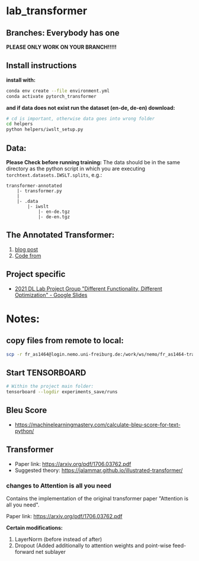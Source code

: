 # lab_transformer

## Branches: Everybody has one

__PLEASE ONLY WORK ON YOUR BRANCH!!!!!__ 


## Install instructions
__install with:__ 

```bash
conda env create --file environment.yml
conda activate pytorch_transformer
```
__and if data does not exist run the dataset (en-de, de-en) download:__

```bash
# cd is important, otherwise data goes into wrong folder
cd helpers 
python helpers/iwslt_setup.py 
```

## Data:
__Please Check before running training:__ The data should be in the same directory as the python script in which you are executing `torchtext.datasets.IWSLT.splits`, e.g.:

```
transformer-annotated
    |- transformer.py 
    |
    |- .data
        |- iwslt
            |- en-de.tgz
            |- de-en.tgz    
```

## The Annotated Transformer:
1. [blog post](http://nlp.seas.harvard.edu/2018/04/03/attention.html)
2. [Code from](https://github.com/harvardnlp/annotated-transformer)

## Project specific
- [2021 DL Lab Project Group "Different Functionality, Different Optimization" - Google Slides](https://docs.google.com/presentation/d/1fF50j5xOnQ-COn8n_eC1UnehprtgSz1hkjHrbHNLQCQ/edit)


# Notes:

## copy files from remote to local:

```bash
scp -r fr_as1464@login.nemo.uni-freiburg.de:/work/ws/nemo/fr_as1464-transformer_work-0/transformer-main/experiments_save/<NAME_OF_EXPERIMENT> /home/mrrobot/PycharmProjects/transformer-main/experiments_save
```

## Start TENSORBOARD
```bash
# Within the project main folder:
tensorboard --logdir experiments_save/runs
```


## Bleu Score
- https://machinelearningmastery.com/calculate-bleu-score-for-text-python/

## Transformer
- Paper link: https://arxiv.org/pdf/1706.03762.pdf
- Suggested theory: https://jalammar.github.io/illustrated-transformer/ 

### changes to Attention is all you need
Contains the implementation of the original transformer paper "Attention is all you need".

Paper link: https://arxiv.org/pdf/1706.03762.pdf

__Certain modifications:__
1. LayerNorm (before instead of after)
2. Dropout (Added additionally to attention weights and point-wise feed-forward net sublayer
